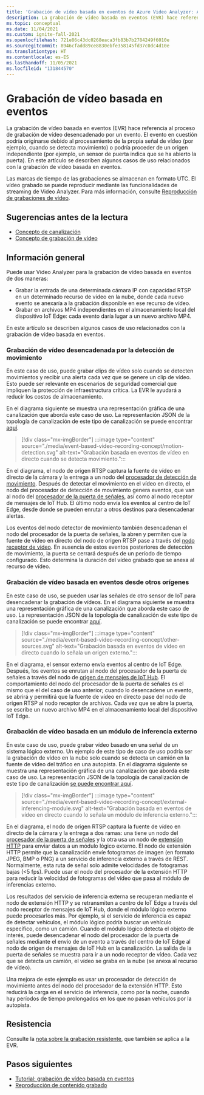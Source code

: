 ```yaml
---
title: 'Grabación de vídeo basada en eventos de Azure Video Analyzer: Azure'
description: La grabación de vídeo basada en eventos (EVR) hace referencia al proceso de grabación de vídeo desencadenado por un evento. El evento en cuestión podría originarse debido al procesamiento de la propia señal de vídeo (por ejemplo, cuando se detecta movimiento) o podría proceder de un origen independiente (por ejemplo, un sensor de puerta indica que se ha abierto la puerta). En este artículo se describen algunos casos de uso relacionados con la grabación de vídeo basada en eventos.
ms.topic: conceptual
ms.date: 11/04/2021
ms.custom: ignite-fall-2021
ms.openlocfilehash: 721e86c43dc0268eaca3fb83b7b2784249f6010e
ms.sourcegitcommit: 8946cfadd89ce8830ebfe358145fd37c0dc4d10e
ms.translationtype: HT
ms.contentlocale: es-ES
ms.lasthandoff: 11/05/2021
ms.locfileid: "131844570"
---
```

# <a name="event-based-video-recording"></a>Grabación de vídeo basada en eventos  

La grabación de vídeo basada en eventos (EVR) hace referencia al proceso de grabación de vídeo desencadenado por un evento. El evento en cuestión podría originarse debido al procesamiento de la propia señal de vídeo (por ejemplo, cuando se detecta movimiento) o podría proceder de un origen independiente (por ejemplo, un sensor de puerta indica que se ha abierto la puerta). En este artículo se describen algunos casos de uso relacionados con la grabación de vídeo basada en eventos.

Las marcas de tiempo de las grabaciones se almacenan en formato UTC. El vídeo grabado se puede reproducir mediante las funcionalidades de streaming de Video Analyzer. Para más información, consulte [Reproducción de grabaciones de vídeo](playback-recordings-how-to.md).

## <a name="suggested-pre-reading"></a>Sugerencias antes de la lectura  

* [Concepto de canalización](pipeline.md)
* [Concepto de grabación de vídeo](video-recording.md) 

## <a name="overview"></a>Información general 

Puede usar Video Analyzer para la grabación de vídeo basada en eventos de dos maneras:
* Grabar la entrada de una determinada cámara IP con capacidad RTSP en un determinado recurso de vídeo en la nube, donde cada nuevo evento se anexaría a la grabación disponible en ese recurso de vídeo.
* Grabar en archivos MP4 independientes en el almacenamiento local del dispositivo IoT Edge: cada evento daría lugar a un nuevo archivo MP4.

En este artículo se describen algunos casos de uso relacionados con la grabación de vídeo basada en eventos.

### <a name="video-recording-triggered-by-motion-detection"></a>Grabación de vídeo desencadenada por la detección de movimiento  

En este caso de uso, puede grabar clips de vídeo solo cuando se detecten movimientos y recibir una alerta cada vez que se genere un clip de vídeo. Esto puede ser relevante en escenarios de seguridad comercial que impliquen la protección de infraestructura crítica. La EVR le ayudará a reducir los costos de almacenamiento.

En el diagrama siguiente se muestra una representación gráfica de una canalización que aborda este caso de uso. La representación JSON de la topología de canalización de este tipo de canalización se puede encontrar [aquí](https://raw.githubusercontent.com/Azure/video-analyzer/main/pipelines/live/topologies/evr-motion-video-sink/topology.json).

> [!div class="mx-imgBorder"]
> :::image type="content" source="./media/event-based-video-recording-concept/motion-detection.svg" alt-text="Grabación basada en eventos de vídeo en directo cuando se detecta movimiento.":::

En el diagrama, el nodo de origen RTSP captura la fuente de vídeo en directo de la cámara y la entrega a un nodo del [procesador de detección de movimiento](pipeline.md#motion-detection-processor). Después de detectar el movimiento en el vídeo en directo, el nodo del procesador de detección de movimiento genera eventos, que van al nodo del [procesador de la puerta de señales](pipeline.md#signal-gate-processor), así como al nodo receptor de mensajes de IoT Hub. El último nodo envía los eventos al centro de IoT Edge, desde donde se pueden enrutar a otros destinos para desencadenar alertas. 

Los eventos del nodo detector de movimiento también desencadenan el nodo del procesador de la puerta de señales, la abren y permiten que la fuente de vídeo en directo del nodo de origen RTSP pase a través del [nodo receptor de vídeo](pipeline.md#video-sink). En ausencia de estos eventos posteriores de detección de movimiento, la puerta se cerrará después de un período de tiempo configurado. Esto determina la duración del vídeo grabado que se anexa al recurso de vídeo.

### <a name="video-recording-based-on-events-from-other-sources"></a>Grabación de vídeo basada en eventos desde otros orígenes  

En este caso de uso, se pueden usar las señales de otro sensor de IoT para desencadenar la grabación de vídeos. En el diagrama siguiente se muestra una representación gráfica de una canalización que aborda este caso de uso. La representación JSON de la topología de canalización de este tipo de canalización se puede encontrar [aquí](https://raw.githubusercontent.com/Azure/video-analyzer/main/pipelines/live/topologies/evr-hubMessage-file-sink/topology.json).

> [!div class="mx-imgBorder"]
> :::image type="content" source="./media/event-based-video-recording-concept/other-sources.svg" alt-text="Grabación basada en eventos de vídeo en directo cuando lo señala un origen externo.":::

En el diagrama, el sensor externo envía eventos al centro de IoT Edge. Después, los eventos se enrutan al nodo del procesador de la puerta de señales a través del nodo de [origen de mensajes de IoT Hub](pipeline.md#iot-hub-message-source). El comportamiento del nodo del procesador de la puerta de señales es el mismo que el del caso de uso anterior; cuando lo desencadene un evento, se abrirá y permitirá que la fuente de vídeo en directo pase del nodo de origen RTSP al nodo receptor de archivos. Cada vez que se abre la puerta, se escribe un nuevo archivo MP4 en el almacenamiento local del dispositivo IoT Edge.

### <a name="video-recording-based-on-an-external-inferencing-module"></a>Grabación de vídeo basada en un módulo de inferencia externo 

En este caso de uso, puede grabar vídeo basado en una señal de un sistema lógico externo. Un ejemplo de este tipo de caso de uso podría ser la grabación de vídeo en la nube solo cuando se detecta un camión en la fuente de vídeo del tráfico en una autopista. En el diagrama siguiente se muestra una representación gráfica de una canalización que aborda este caso de uso. La representación JSON de la topología de canalización de este tipo de canalización [se puede encontrar aquí](https://raw.githubusercontent.com/Azure/video-analyzer/main/pipelines/live/topologies/evr-hubMessage-video-sink/topology.json).

> [!div class="mx-imgBorder"]
> :::image type="content" source="./media/event-based-video-recording-concept/external-inferencing-module.svg" alt-text="Grabación basada en eventos de vídeo en directo cuando lo señala un módulo de inferencia externo.":::

En el diagrama, el nodo de origen RTSP captura la fuente de vídeo en directo de la cámara y la entrega a dos ramas: una tiene un nodo del [procesador de la puerta de señales](pipeline.md#signal-gate-processor) y la otra usa un nodo de [extensión HTTP](pipeline.md#http-extension-processor) para enviar datos a un módulo lógico externo. El nodo de extensión HTTP permite que la canalización envíe fotogramas de imagen (en formato JPEG, BMP o PNG) a un servicio de inferencia externo a través de REST. Normalmente, esta ruta de señal solo admite velocidades de fotogramas bajas (<5 fps). Puede usar el nodo del procesador de la extensión HTTP para reducir la velocidad de fotogramas del vídeo que pasa al módulo de inferencias externo.

Los resultados del servicio de inferencia externa se recuperan mediante el nodo de extensión HTTP y se retransmiten a centro de IoT Edge a través del nodo receptor de mensajes de IoT Hub, donde el módulo lógico externo puede procesarlos más. Por ejemplo, si el servicio de inferencia es capaz de detectar vehículos, el módulo lógico podría buscar un vehículo específico, como un camión. Cuando el módulo lógico detecta el objeto de interés, puede desencadenar el nodo del procesador de la puerta de señales mediante el envío de un evento a través del centro de IoT Edge al nodo de origen de mensajes de IoT Hub en la canalización. La salida de la puerta de señales se muestra para ir a un nodo receptor de vídeo. Cada vez que se detecta un camión, el vídeo se graba en la nube (se anexa al recurso de vídeo).

Una mejora de este ejemplo es usar un procesador de detección de movimiento antes del nodo del procesador de la extensión HTTP. Esto reducirá la carga en el servicio de inferencia, como por la noche, cuando hay períodos de tiempo prolongados en los que no pasan vehículos por la autopista.

## <a name="resiliency"></a>Resistencia
Consulte la [nota sobre la grabación resistente](continuous-video-recording.md#resilient-recording), que también se aplica a la EVR.

## <a name="next-steps"></a>Pasos siguientes

* [Tutorial: grabación de vídeo basada en eventos](record-event-based-live-video.md)
* [Reproducción de contenido grabado](playback-recordings-how-to.md)
